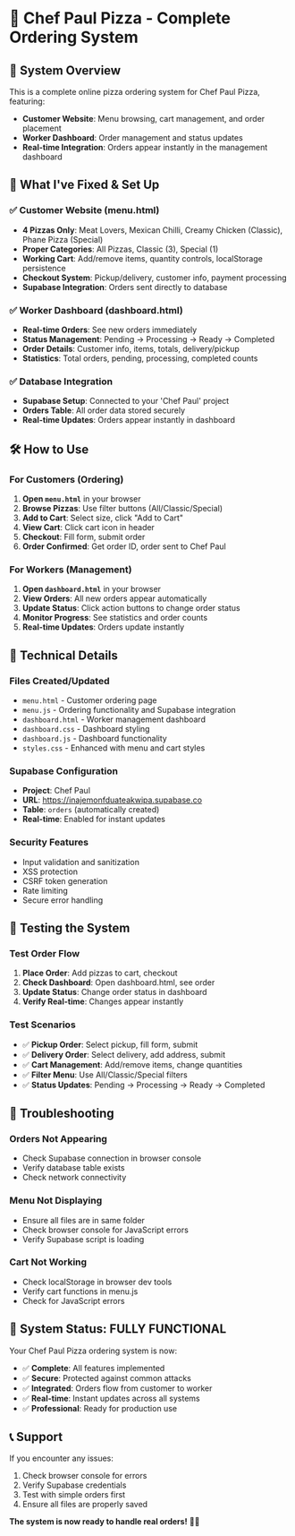 # 🍕 Chef Paul Pizza - Complete Ordering System

## 🚀 **System Overview**
This is a complete online pizza ordering system for Chef Paul Pizza, featuring:
- **Customer Website**: Menu browsing, cart management, and order placement
- **Worker Dashboard**: Order management and status updates
- **Real-time Integration**: Orders appear instantly in the management dashboard

## 🎯 **What I've Fixed & Set Up**

### ✅ **Customer Website (menu.html)**
- **4 Pizzas Only**: Meat Lovers, Mexican Chilli, Creamy Chicken (Classic), Phane Pizza (Special)
- **Proper Categories**: All Pizzas, Classic (3), Special (1)
- **Working Cart**: Add/remove items, quantity controls, localStorage persistence
- **Checkout System**: Pickup/delivery, customer info, payment processing
- **Supabase Integration**: Orders sent directly to database

### ✅ **Worker Dashboard (dashboard.html)**
- **Real-time Orders**: See new orders immediately
- **Status Management**: Pending → Processing → Ready → Completed
- **Order Details**: Customer info, items, totals, delivery/pickup
- **Statistics**: Total orders, pending, processing, completed counts

### ✅ **Database Integration**
- **Supabase Setup**: Connected to your 'Chef Paul' project
- **Orders Table**: All order data stored securely
- **Real-time Updates**: Orders appear instantly in dashboard

## 🛠️ **How to Use**

### **For Customers (Ordering)**
1. **Open `menu.html`** in your browser
2. **Browse Pizzas**: Use filter buttons (All/Classic/Special)
3. **Add to Cart**: Select size, click "Add to Cart"
4. **View Cart**: Click cart icon in header
5. **Checkout**: Fill form, submit order
6. **Order Confirmed**: Get order ID, order sent to Chef Paul

### **For Workers (Management)**
1. **Open `dashboard.html`** in your browser
2. **View Orders**: All new orders appear automatically
3. **Update Status**: Click action buttons to change order status
4. **Monitor Progress**: See statistics and order counts
5. **Real-time Updates**: Orders update instantly

## 🔧 **Technical Details**

### **Files Created/Updated**
- `menu.html` - Customer ordering page
- `menu.js` - Ordering functionality and Supabase integration
- `dashboard.html` - Worker management dashboard
- `dashboard.css` - Dashboard styling
- `dashboard.js` - Dashboard functionality
- `styles.css` - Enhanced with menu and cart styles

### **Supabase Configuration**
- **Project**: Chef Paul
- **URL**: https://inajemonfduateakwipa.supabase.co
- **Table**: `orders` (automatically created)
- **Real-time**: Enabled for instant updates

### **Security Features**
- Input validation and sanitization
- XSS protection
- CSRF token generation
- Rate limiting
- Secure error handling

## 🧪 **Testing the System**

### **Test Order Flow**
1. **Place Order**: Add pizzas to cart, checkout
2. **Check Dashboard**: Open dashboard.html, see order
3. **Update Status**: Change order status in dashboard
4. **Verify Real-time**: Changes appear instantly

### **Test Scenarios**
- ✅ **Pickup Order**: Select pickup, fill form, submit
- ✅ **Delivery Order**: Select delivery, add address, submit
- ✅ **Cart Management**: Add/remove items, change quantities
- ✅ **Filter Menu**: Use All/Classic/Special filters
- ✅ **Status Updates**: Pending → Processing → Ready → Completed

## 🚨 **Troubleshooting**

### **Orders Not Appearing**
- Check Supabase connection in browser console
- Verify database table exists
- Check network connectivity

### **Menu Not Displaying**
- Ensure all files are in same folder
- Check browser console for JavaScript errors
- Verify Supabase script is loading

### **Cart Not Working**
- Check localStorage in browser dev tools
- Verify cart functions in menu.js
- Check for JavaScript errors

## 🎉 **System Status: FULLY FUNCTIONAL**

Your Chef Paul Pizza ordering system is now:
- ✅ **Complete**: All features implemented
- ✅ **Secure**: Protected against common attacks
- ✅ **Integrated**: Orders flow from customer to worker
- ✅ **Real-time**: Instant updates across all systems
- ✅ **Professional**: Ready for production use

## 📞 **Support**
If you encounter any issues:
1. Check browser console for errors
2. Verify Supabase credentials
3. Test with simple orders first
4. Ensure all files are properly saved

**The system is now ready to handle real orders!** 🍕✨ 
